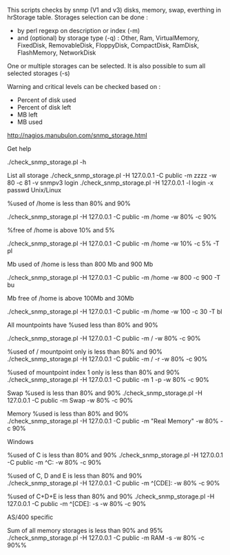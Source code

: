 This scripts checks by snmp (V1 and v3) disks, memory, swap, everthing in hrStorage table. 
Storages selection can be done : 
- by perl regexp on description or index (-m)
- and (optional) by storage type (-q) : Other, Ram, VirtualMemory, FixedDisk, RemovableDisk, FloppyDisk, CompactDisk, RamDisk, FlashMemory, NetworkDisk

One or multiple storages can be selected.
It is also possible to sum all selected storages (-s)

Warning and critical levels can be checked based on : 
- Percent of disk used
- Percent of disk left
- MB left
- MB used

http://nagios.manubulon.com/snmp_storage.html


Get help

./check_snmp_storage.pl -h

List all storage	./check_snmp_storage.pl -H 127.0.0.1 -C public -m zzzz -w 80 -c 81 -v
snmpv3 login	./check_snmp_storage.pl -H 127.0.0.1 -l login -x passwd
Unix/Linux

%used of /home is less than 80% and 90%

./check_snmp_storage.pl -H 127.0.0.1 -C public -m /home -w 80% -c 90%

%free of /home is above 10% and 5%

./check_snmp_storage.pl -H 127.0.0.1 -C public -m /home -w 10% -c 5% -T pl

Mb used of /home is less than 800 Mb and 900 Mb

./check_snmp_storage.pl -H 127.0.0.1 -C public -m /home -w 800 -c 900 -T bu

Mb free of /home is above 100Mb and 30Mb

./check_snmp_storage.pl -H 127.0.0.1 -C public -m /home -w 100 -c 30 -T bl

All mountpoints have %used less than 80% and 90%

./check_snmp_storage.pl -H 127.0.0.1 -C public -m / -w 80% -c 90%

%used of / mountpoint only is less than 80% and 90%	
./check_snmp_storage.pl -H 127.0.0.1 -C public -m / -r -w 80% -c 90%

%used of mountpoint index 1 only is less than 80% and 90%	
./check_snmp_storage.pl -H 127.0.0.1 -C public -m 1 -p -w 80% -c 90%

Swap %used is less than 80% and 90%	
./check_snmp_storage.pl -H 127.0.0.1 -C public -m Swap -w 80% -c 90%

Memory %used is less than 80% and 90%	
./check_snmp_storage.pl -H 127.0.0.1 -C public -m "Real Memory" -w 80% -c 90%

 	
Windows

%used of C is less than 80% and 90%	
./check_snmp_storage.pl -H 127.0.0.1 -C public -m ^C: -w 80% -c 90%

%used of C, D and E is less than 80% and 90%	
./check_snmp_storage.pl -H 127.0.0.1 -C public -m ^[CDE]: -w 80% -c 90%

%used of C+D+E is less than 80% and 90%	
./check_snmp_storage.pl -H 127.0.0.1 -C public -m ^[CDE]: -s -w 80% -c 90%

 	
AS/400 specific

Sum of all memory storages is less than 90% and 95%	
./check_snmp_storage.pl -H 127.0.0.1 -C public -m RAM -s -w 80% -c 90%%